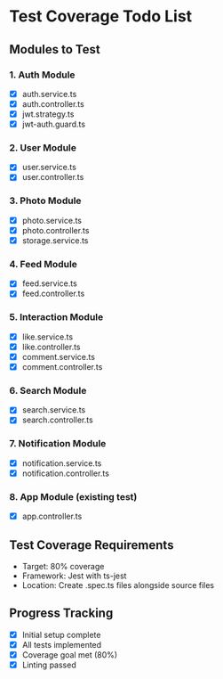 # Test Coverage Todo List

## Modules to Test

### 1. Auth Module
- [x] auth.service.ts
- [x] auth.controller.ts
- [x] jwt.strategy.ts
- [x] jwt-auth.guard.ts

### 2. User Module
- [x] user.service.ts
- [x] user.controller.ts

### 3. Photo Module
- [x] photo.service.ts
- [x] photo.controller.ts
- [x] storage.service.ts

### 4. Feed Module
- [x] feed.service.ts
- [x] feed.controller.ts

### 5. Interaction Module
- [x] like.service.ts
- [x] like.controller.ts
- [x] comment.service.ts
- [x] comment.controller.ts

### 6. Search Module
- [x] search.service.ts
- [x] search.controller.ts

### 7. Notification Module
- [x] notification.service.ts
- [x] notification.controller.ts

### 8. App Module (existing test)
- [x] app.controller.ts

## Test Coverage Requirements
- Target: 80% coverage
- Framework: Jest with ts-jest
- Location: Create .spec.ts files alongside source files

## Progress Tracking
- [x] Initial setup complete
- [x] All tests implemented
- [x] Coverage goal met (80%)
- [x] Linting passed
